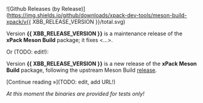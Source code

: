 ![Github Releases (by Release)](https://img.shields.io/github/downloads/xpack-dev-tools/meson-build-xpack/v{{ XBB_RELEASE_VERSION }}/total.svg)

Version **{{ XBB_RELEASE_VERSION }}** is a maintenance release of the **xPack Meson Build** package; it fixes <...>.

Or (TODO: edit!):

Version **{{ XBB_RELEASE_VERSION }}** is a new release of the **xPack Meson Build** package, following the upstream Meson Build [release](https://github.com/mesonbuild/meson/releases/).

[Continue reading »](TODO: edit, add URL!)

_At this moment the binaries are provided for tests only!_

